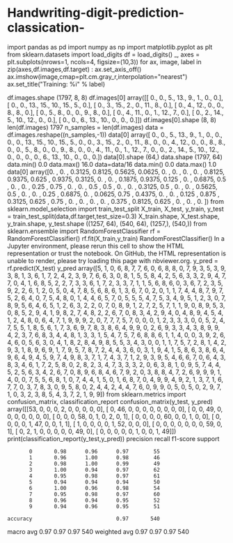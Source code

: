 # Handwriting-digit-prediction-classication-
import pandas as pd
import numpy as np
import matplotlib.pyplot as plt
from sklearn.datasets import load_digits
df = load_digits()
_, axes = plt.subplots(nrows=1, ncols=4, figsize=(10,3))
for ax, image, label in zip(axes,df.images,df.target) :
  ax.set_axis_off()
  ax.imshow(image,cmap=plt.cm.gray_r,interpolation="nearest")
  ax.set_title("Training: %i" % label)

df.images.shape
(1797, 8, 8)
df.images[0]
array([[ 0.,  0.,  5., 13.,  9.,  1.,  0.,  0.],
       [ 0.,  0., 13., 15., 10., 15.,  5.,  0.],
       [ 0.,  3., 15.,  2.,  0., 11.,  8.,  0.],
       [ 0.,  4., 12.,  0.,  0.,  8.,  8.,  0.],
       [ 0.,  5.,  8.,  0.,  0.,  9.,  8.,  0.],
       [ 0.,  4., 11.,  0.,  1., 12.,  7.,  0.],
       [ 0.,  2., 14.,  5., 10., 12.,  0.,  0.],
       [ 0.,  0.,  6., 13., 10.,  0.,  0.,  0.]])
df.images[0].shape
(8, 8)
len(df.images)
1797
n_samples = len(df.images)
data = df.images.reshape((n_samples,-1))
data[0]
array([ 0.,  0.,  5., 13.,  9.,  1.,  0.,  0.,  0.,  0., 13., 15., 10.,
       15.,  5.,  0.,  0.,  3., 15.,  2.,  0., 11.,  8.,  0.,  0.,  4.,
       12.,  0.,  0.,  8.,  8.,  0.,  0.,  5.,  8.,  0.,  0.,  9.,  8.,
        0.,  0.,  4., 11.,  0.,  1., 12.,  7.,  0.,  0.,  2., 14.,  5.,
       10., 12.,  0.,  0.,  0.,  0.,  6., 13., 10.,  0.,  0.,  0.])
data[0].shape
(64,)
data.shape
(1797, 64)
data.min()
0.0
data.max()
16.0
data=data/16
data.min()
0.0
data.max()
1.0
data[0]
array([0.    , 0.    , 0.3125, 0.8125, 0.5625, 0.0625, 0.    , 0.    ,
       0.    , 0.    , 0.8125, 0.9375, 0.625 , 0.9375, 0.3125, 0.    ,
       0.    , 0.1875, 0.9375, 0.125 , 0.    , 0.6875, 0.5   , 0.    ,
       0.    , 0.25  , 0.75  , 0.    , 0.    , 0.5   , 0.5   , 0.    ,
       0.    , 0.3125, 0.5   , 0.    , 0.    , 0.5625, 0.5   , 0.    ,
       0.    , 0.25  , 0.6875, 0.    , 0.0625, 0.75  , 0.4375, 0.    ,
       0.    , 0.125 , 0.875 , 0.3125, 0.625 , 0.75  , 0.    , 0.    ,
       0.    , 0.    , 0.375 , 0.8125, 0.625 , 0.    , 0.    , 0.    ])
from sklearn.model_selection import train_test_split
X_train, X_test, y_train, y_test = train_test_split(data,df.target,test_size=0.3)
X_train.shape, X_test.shape, y_train.shape, y_test.shape
((1257, 64), (540, 64), (1257,), (540,))
from sklearn.ensemble import RandomForestClassifier
rf = RandomForestClassifier()
rf.fit(X_train,y_train)
RandomForestClassifier()
In a Jupyter environment, please rerun this cell to show the HTML representation or trust the notebook.
On GitHub, the HTML representation is unable to render, please try loading this page with nbviewer.org.
y_pred = rf.predict(X_test)
y_pred
array([5, 1, 0, 6, 8, 7, 7, 6, 0, 6, 8, 8, 0, 7, 9, 3, 5, 3, 9, 3, 8, 1,
       3, 6, 1, 7, 2, 4, 2, 3, 9, 7, 6, 6, 3, 0, 8, 1, 5, 5, 8, 4, 2, 5,
       6, 3, 3, 2, 9, 4, 7, 7, 0, 4, 1, 6, 8, 5, 2, 2, 7, 3, 3, 6, 1, 7,
       2, 3, 3, 7, 1, 1, 5, 6, 8, 6, 0, 3, 6, 7, 2, 3, 5, 9, 2, 2, 6, 1,
       2, 0, 5, 0, 4, 7, 8, 5, 6, 8, 6, 1, 3, 6, 7, 0, 2, 0, 1, 1, 7, 4,
       4, 8, 7, 9, 7, 5, 2, 6, 4, 0, 7, 5, 4, 8, 0, 1, 4, 4, 6, 5, 7, 0,
       5, 5, 5, 4, 7, 5, 3, 4, 9, 5, 1, 2, 3, 0, 7, 8, 9, 5, 6, 4, 6, 5,
       1, 2, 6, 3, 2, 2, 0, 7, 0, 8, 9, 1, 2, 7, 2, 5, 7, 1, 1, 9, 0, 8,
       9, 5, 3, 0, 8, 5, 2, 9, 4, 1, 9, 8, 2, 7, 4, 8, 2, 2, 6, 7, 0, 8,
       3, 4, 2, 9, 4, 0, 4, 8, 9, 4, 5, 4, 1, 2, 4, 8, 0, 6, 4, 7, 1, 9,
       9, 9, 2, 0, 7, 7, 7, 5, 7, 0, 0, 0, 1, 2, 3, 3, 3, 0, 0, 5, 2, 4,
       7, 5, 5, 1, 8, 5, 6, 1, 7, 3, 6, 9, 7, 8, 3, 8, 6, 4, 9, 9, 0, 2,
       6, 9, 3, 3, 4, 3, 8, 9, 9, 4, 2, 3, 7, 6, 8, 3, 4, 4, 8, 1, 3, 3,
       1, 5, 4, 7, 5, 7, 6, 8, 8, 6, 1, 1, 4, 0, 0, 3, 9, 2, 6, 4, 6, 0,
       5, 6, 3, 0, 4, 1, 8, 2, 8, 4, 9, 8, 5, 5, 3, 4, 3, 0, 0, 1, 1, 7,
       5, 7, 2, 8, 1, 4, 2, 9, 3, 1, 8, 9, 6, 9, 1, 7, 9, 5, 7, 8, 7, 2,
       4, 4, 3, 6, 0, 3, 1, 9, 4, 1, 5, 8, 6, 3, 8, 6, 4, 9, 6, 4, 9, 4,
       5, 9, 7, 4, 9, 8, 3, 7, 1, 7, 4, 3, 7, 1, 2, 9, 3, 9, 5, 4, 6, 6,
       7, 0, 6, 4, 3, 8, 3, 4, 6, 1, 7, 2, 5, 8, 0, 2, 8, 2, 3, 4, 7, 3,
       3, 3, 2, 0, 6, 3, 8, 1, 0, 9, 5, 7, 4, 4, 5, 2, 5, 6, 3, 4, 2, 6,
       7, 0, 8, 9, 6, 8, 4, 6, 7, 9, 2, 0, 3, 8, 8, 4, 7, 2, 6, 9, 9, 9,
       1, 4, 0, 0, 7, 5, 5, 6, 8, 1, 0, 7, 4, 4, 1, 5, 0, 1, 6, 8, 7, 0,
       4, 9, 9, 4, 9, 2, 1, 3, 7, 1, 6, 7, 7, 0, 3, 7, 8, 3, 0, 9, 5, 8,
       0, 2, 4, 4, 2, 4, 4, 7, 6, 0, 9, 9, 0, 5, 0, 5, 0, 2, 9, 7, 1, 0,
       3, 2, 3, 8, 5, 4, 3, 7, 2, 1, 9, 9])
from sklearn.metrics import confusion_matrix, classification_report
confusion_matrix(y_test, y_pred)
array([[53,  0,  0,  0,  2,  0,  0,  0,  0,  0],
       [ 0, 46,  0,  0,  0,  0,  0,  0,  0,  0],
       [ 0,  0, 49,  0,  0,  0,  0,  0,  0,  0],
       [ 0,  0,  0, 58,  0,  1,  0,  2,  0,  1],
       [ 0,  0,  0,  0, 60,  0,  0,  1,  0,  0],
       [ 0,  0,  0,  0,  1, 47,  0,  0,  1,  1],
       [ 1,  0,  0,  0,  0,  1, 52,  0,  0,  0],
       [ 0,  0,  0,  0,  0,  0,  0, 59,  0,  1],
       [ 0,  2,  1,  0,  0,  0,  0,  0, 49,  0],
       [ 0,  0,  0,  0,  0,  1,  0,  0,  1, 49]])
print(classification_report(y_test,y_pred))
              precision    recall  f1-score   support

           0       0.98      0.96      0.97        55
           1       0.96      1.00      0.98        46
           2       0.98      1.00      0.99        49
           3       1.00      0.94      0.97        62
           4       0.95      0.98      0.97        61
           5       0.94      0.94      0.94        50
           6       1.00      0.96      0.98        54
           7       0.95      0.98      0.97        60
           8       0.96      0.94      0.95        52
           9       0.94      0.96      0.95        51

    accuracy                           0.97       540
   macro avg       0.97      0.97      0.97       540
weighted avg       0.97      0.97      0.97       540
